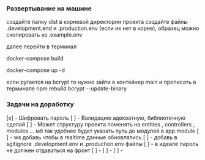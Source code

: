 ### Развертывание на машине

создайте папку dist в корневой директории проекта
создайте файлы .development.end и  .production.env (если их нет в корне), образец можно скопировать из .example.env 

далее перейти в терминал 

docker-compose build

docker-compose up -d

если ругается на bcrypt то нужно зайти в контейнер main и прописать в терминале
npm rebuild bcrypt --update-binary

### Задачи на доработку

[x] - Шифровать пароль
[ ] - Валидацию адекватную, библиотечную сделай
[ ] - Может структуру проекта поменять на entities , controllers , modules ... мб так удобнее будет указать путь до модулей в app.module
[ ] - ws добавь чтобы в realtime данные обновлялись
[ ] - добавь в sgitignore .development.env и .production.env файлы 
[ ] - в идеале пароль не должен отдаваться на фронт
[ ] -
[ ] -
[ ] -